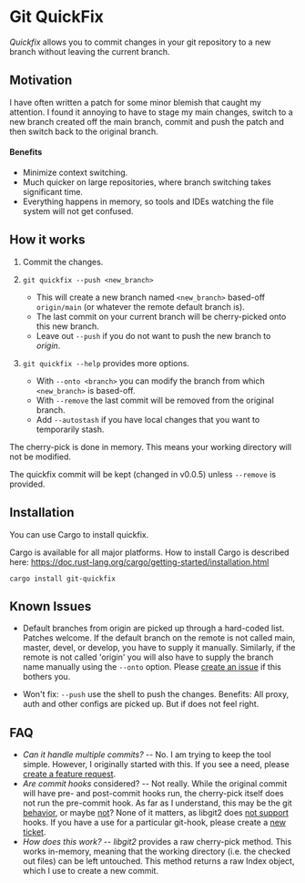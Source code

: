 # Git QuickFix

_Quickfix_ allows you to commit changes in your git repository to a new branch
without leaving the current branch.

## Motivation

I have often written a patch for some minor blemish that caught my attention. I
found it annoying to have to stage my main changes, switch to a new branch
created off the main branch, commit and push the patch and then switch back to
the original branch.

#### Benefits

- Minimize context switching.
- Much quicker on large repositories, where branch switching takes significant
  time.
- Everything happens in memory, so tools and IDEs watching the file system will
  not get confused.

## How it works

1. Commit the changes.
2. `git quickfix --push <new_branch>`

   - This will create a new branch named `<new_branch>` based-off `origin/main`
     (or whatever the remote default branch is).
   - The last commit on your current branch will be cherry-picked onto this new
     branch.
   - Leave out `--push` if you do not want to push the new branch to _origin_.

3. `git quickfix --help` provides more options.
   - With `--onto <branch>` you can modify the branch from which `<new_branch>`
     is based-off.
   - With `--remove` the last commit will be removed from the original branch.
   - Add `--autostash` if you have local changes that you want to temporarily stash.

The cherry-pick is done in memory. This means your working directory will not be
modified.

The quickfix commit will be kept (changed in v0.0.5) unless `--remove` is provided.

## Installation

You can use Cargo to install quickfix.

Cargo is available for all major platforms. How to install Cargo is described here: https://doc.rust-lang.org/cargo/getting-started/installation.html

```shell
cargo install git-quickfix
```

## Known Issues

- Default branches from origin are picked up through a hard-coded list. Patches
  welcome. If the default branch on the remote is not called main, master,
  devel, or develop, you have to supply it manually. Similarly, if the remote is not
  called 'origin' you will also have to supply the branch name manually using the
  `--onto` option. Please [create an issue][ticket] if this bothers you.

- Won't fix: `--push` use the shell to push the changes. Benefits: All proxy,
  auth and other configs are picked up. But if does not feel right.

[ticket]: https://github.com/siedentop/git-quickfix/issues/new/choose

## FAQ

- _Can it handle multiple commits?_ -- No. I am trying to keep the tool simple.
  However, I originally started with this. If you see a need, please [create a
  feature request][ticket].
- _Are commit hooks_ considered? -- Not really. While the original commit will
  have pre- and post-commit hooks run, the cherry-pick itself does not run the
  pre-commit hook. As far as I understand, this may be the git [behavior][1], or
  maybe [not][2]? None of it matters, as libgit2 does [not support][3] hooks. If
  you have a use for a particular git-hook, please create a [new
  ticket][ticket].
- _How does this work?_ -- _libgit2_ provides a raw cherry-pick method. This
  works in-memory, meaning that the working directory (i.e. the checked out
  files) can be left untouched. This method returns a raw Index object, which I
  use to create a new commit.

[1]: http://git.661346.n2.nabble.com/cherry-pick-pre-commit-hook-td5815961.html
[2]:
  https://public-inbox.org/git/CAPig+cTT11J00aRO1gO06O6j5zdf4y6XRJhG5X7ZFeP6n7TOGQ@mail.gmail.com/T/
[3]: https://github.com/libgit2/libgit2/issues/964
